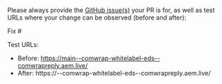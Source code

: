 Please always provide the [GitHub issue(s)](../issues) your PR is for, as well as test URLs where your change can be observed (before and after):

Fix #<gh-issue-id>

Test URLs:
- Before: https://main--comwrap-whitelabel-eds--comwrapreply.aem.live/
- After: https://<branch>--comwrap-whitelabel-eds--comwrapreply.aem.live/
